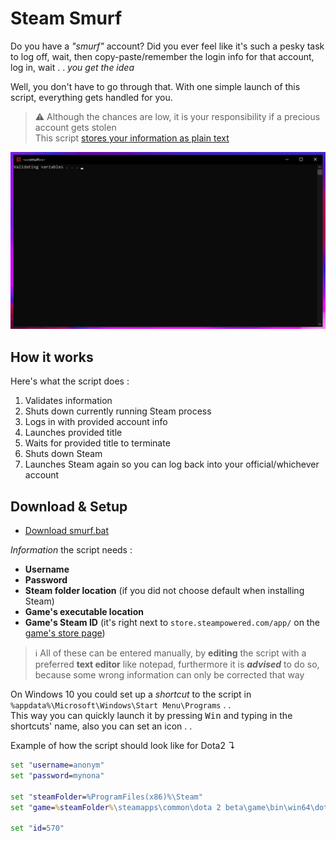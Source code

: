 # Steam Smurf

Do you have a _"smurf"_ account? Did you ever feel like
it's such a pesky task to log off, wait, then copy-paste/remember
the login info for that account, log in, wait . . 
*you get the idea*  

Well, you don't have to go through that. With one
simple launch of this script, everything gets handled
for you.

> :warning: Although the chances are low, it is your responsibility if a precious account gets stolen  
> This script [stores your information as plain text](https://www.passcamp.com/blog/dangers-of-storing-and-sharing-passwords-in-plaintext/)

![demo](demo.gif)

## How it works

Here's what the script does :
1. Validates information
2. Shuts down currently running Steam process 
3. Logs in with provided account info
4. Launches provided title 
5. Waits for provided title to terminate 
6. Shuts down Steam 
7. Launches Steam again so you can log back into 
   your official/whichever account

## Download & Setup

- [Download smurf.bat](https://github.com/FLevent29/steam-smurf/releases/download/1.1/smurf.bat)

_Information_ the script needs :
- **Username**
- **Password**
- **Steam folder location** (if you did not choose default when installing Steam)
- **Game's executable location**
- **Game's Steam ID** (it's right next to `store.steampowered.com/app/` on the [game's store page](https://store.steampowered.com/))

> :information_source: All of these can be entered manually, by
> **editing** the script with a preferred **text editor** like notepad,
> furthermore it is _**advised**_ to do so, because some wrong 
> information can only be corrected that way
 
On Windows 10 you could set up a _shortcut_ to the 
script in `%appdata%\Microsoft\Windows\Start Menu\Programs` . .  
This way you can quickly launch it by pressing 
<kbd>Win</kbd> and typing in the shortcuts' name,
also you can set an icon . .

Example of how the script should look like for Dota2 ↴

```bat
set "username=anonym"
set "password=mynona"

set "steamFolder=%ProgramFiles(x86)%\Steam"
set "game=%steamFolder%\steamapps\common\dota 2 beta\game\bin\win64\dota2.exe"

set "id=570"
```